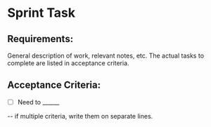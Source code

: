 # Sprint Task

## Requirements:                                               

General description of work, relevant notes, etc.  The actual tasks to complete are listed in acceptance criteria.

## Acceptance Criteria:                                        

* [ ] Need to ______

 -- if multiple criteria, write them on separate lines.
